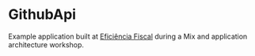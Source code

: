 # GithubApi

Example application built at [Eficiência Fiscal](http://www.eficienciafiscal.com.br) during a Mix and application architecture workshop.